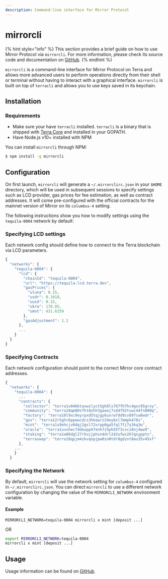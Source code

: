 ```yaml
---
description: Command-line interface for Mirror Protocol
---
```


# mirrorcli

{% hint style="info" %}
This section provides a brief guide on how to use Mirror Protocol via `mirrorcli`. For more information, please check its source code and documentation on [GitHub](https://github.com/Mirror-Protocol/mirrorcli).
{% endhint %}

`mirrorcli` is a command-line interface for Mirror Protocol on Terra and allows more advanced users to perform operations directly from their shell or terminal without having to interact with a graphical interface. `mirrorcli` is built on top of `terracli` and allows you to use keys saved in its keychain.

## Installation

### Requirements

* Make sure your have `terracli` installed. `terracli` is a binary that is shipped with [Terra Core](https://github.com/terra-project/core) and installed in your GOPATH.
* Have Node.js v10+ installed with NPM

You can install `mirrorcli` through NPM:

```bash
$ npm install -g mirrorcli
```

## Configuration

On first launch, `mirrorcli` will generate a `~/.mirrorclirc.json` in your `$HOME` directory, which will be used in subsequent sessions to specify settings such as LCD provider, gas prices for fee estimation, as well as contract addresses. It will come pre-configured with the official contracts for the mainnet version of Mirror on its `columbus-4` setting.

The following instructions show you how to modify settings using the `tequila-0004` network by default:

### Specifying LCD settings

Each network config should define how to connect to the Terra blockchain via LCD parameters.

```javascript
{
  "networks": {
    "tequila-0004": {
      "lcd": {
        "chainId": "tequila-0004",
        "url": "https://tequila-lcd.terra.dev",
        "gasPrices": {
          "uluna": 0.15,
          "usdr": 0.1018,
          "uusd": 0.15,
          "ukrw": 178.05,
          "umnt": 431.6259
        },
        "gasAdjustment": 1.2
      },
      ...
    }
  }
}
```

### Specifying Contracts

Each network configuration should point to the correct Mirror core contract addresses.

```javascript
{
  "networks": {
    "tequila-0004": {
      ...
      "contracts": {
        "collector": "terra1v046ktavwzlyct5gh8ls767fh7hc4gxc95grxy",
        "community": "terra10qm80sfht0zhh3gaeej7sd4f92tswc44fn000q",
        "factory": "terra10l9xc9eyrpxd5tqjgy6uxrw7dd9cv897cw8wdr",
        "gov": "terra12r5ghc6ppewcdcs3hkewrz24ey6xl7mmpk478s",
        "mint": "terra1s9ehcjv0dqj2gsl72xrpp0ga5fql7fj7y3kq3w",
        "oracle": "terra1uvxhec74deupp47enh7z5pk55f3cvcz8nj4ww9",
        "staking": "terra1a06dgl27rhujjphsn4drl242ufws267qxypptx",
        "terraswap": "terra18qpjm4zkvqnpjpw0zn0tdr8gdzvt8au35v45xf"
      },
    ...
    }
  }
```

### Specifying the Network

By default, `mirrorcli` will use the network setting for `columbus-4` configured in `~/.mirrorclirc.json`. You can direct `mirrorcli` to use a different network configuration by changing the value of the `MIRRORCLI_NETWORK` environment variable.

#### Example

```
MIRRORCLI_NETWORK=tequila-0004 mirrorcli x mint [deposit ...]
```

OR

```bash
export MIRRORCLI_NETWORK=tequila-0004
mirrorcli x mint [deposit ...]
```

## Usage

Usage information can be found on [GitHub](https://github.com/mirror-protocol/mirrorcli).




